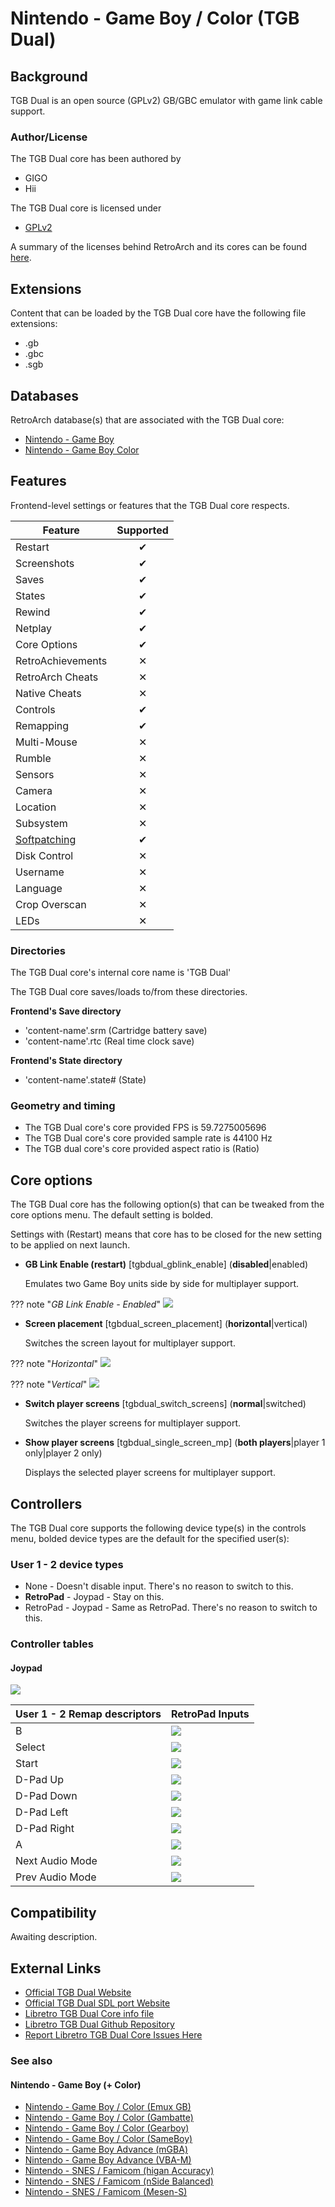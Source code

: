# Nintendo - Game Boy / Color (TGB Dual)

## Background

TGB Dual is an open source (GPLv2) GB/GBC emulator with game link cable support.

### Author/License

The TGB Dual core has been authored by

- GIGO
- Hii

The TGB Dual core is licensed under

- [GPLv2](https://github.com/libretro/tgbdual-libretro/blob/master/docs/COPYING-2.0.txt)

A summary of the licenses behind RetroArch and its cores can be found [here](../development/licenses.md).

## Extensions

Content that can be loaded by the TGB Dual core have the following file extensions:

- .gb
- .gbc
- .sgb

## Databases

RetroArch database(s) that are associated with the TGB Dual core:

- [Nintendo - Game Boy](https://github.com/libretro/libretro-database/blob/master/rdb/Nintendo%20-%20Game%20Boy.rdb)
- [Nintendo - Game Boy Color](https://github.com/libretro/libretro-database/blob/master/rdb/Nintendo%20-%20Game%20Boy%20Color.rdb)

## Features

Frontend-level settings or features that the TGB Dual core respects.

| Feature           | Supported |
|-------------------|:---------:|
| Restart           | ✔         |
| Screenshots       | ✔         |
| Saves             | ✔         |
| States            | ✔         |
| Rewind            | ✔         |
| Netplay           | ✔         |
| Core Options      | ✔         |
| RetroAchievements | ✕         |
| RetroArch Cheats  | ✕         |
| Native Cheats     | ✕         |
| Controls          | ✔         |
| Remapping         | ✔         |
| Multi-Mouse       | ✕         |
| Rumble            | ✕         |
| Sensors           | ✕         |
| Camera            | ✕         |
| Location          | ✕         |
| Subsystem         | ✕         |
| [Softpatching](../guides/softpatching.md) | ✔         |
| Disk Control      | ✕         |
| Username          | ✕         |
| Language          | ✕         |
| Crop Overscan     | ✕         |
| LEDs              | ✕         |

### Directories

The TGB Dual core's internal core name is 'TGB Dual'

The TGB Dual core saves/loads to/from these directories.

**Frontend's Save directory**

- 'content-name'.srm (Cartridge battery save)
- 'content-name'.rtc (Real time clock save)

**Frontend's State directory**

- 'content-name'.state# (State)

### Geometry and timing

- The TGB Dual core's core provided FPS is 59.7275005696
- The TGB Dual core's core provided sample rate is 44100 Hz
- The TGB dual core's core provided aspect ratio is (Ratio)

## Core options

The TGB Dual core has the following option(s) that can be tweaked from the core options menu. The default setting is bolded.

Settings with (Restart) means that core has to be closed for the new setting to be applied on next launch.

- **GB Link Enable (restart)** [tgbdual_gblink_enable] (**disabled**|enabled)

	Emulates two Game Boy units side by side for multiplayer support.

??? note "*GB Link Enable - Enabled*"
    ![](../image/core/tgb_dual/link.png)

- **Screen placement** [tgbdual_screen_placement] (**horizontal**|vertical)

	Switches the screen layout for multiplayer support.

??? note "*Horizontal*"
    ![](../image/core/tgb_dual/horiz.png)

??? note "*Vertical*"
    ![](../image/core/tgb_dual/vert.png)

- **Switch player screens** [tgbdual_switch_screens] (**normal**|switched)

	Switches the player screens for multiplayer support.

- **Show player screens** [tgbdual_single_screen_mp] (**both players**|player 1 only|player 2 only)

	Displays the selected player screens for multiplayer support.

## Controllers

The TGB Dual core supports the following device type(s) in the controls menu, bolded device types are the default for the specified user(s):

### User 1 - 2 device types

- None - Doesn't disable input. There's no reason to switch to this.
- **RetroPad** - Joypad - Stay on this.
- RetroPad - Joypad - Same as RetroPad. There's no reason to switch to this.

### Controller tables

#### Joypad

![](../image/controller/gb.png)

| User 1 - 2 Remap descriptors | RetroPad Inputs                           |
|------------------------------|-------------------------------------------|
| B                            | ![](../image/retropad/retro_b.png)    |
| Select                       | ![](../image/retropad/retro_select.png)     |
| Start                        | ![](../image/retropad/retro_start.png)      |
| D-Pad Up                     | ![](../image/retropad/retro_dpad_up.png)    |
| D-Pad Down                   | ![](../image/retropad/retro_dpad_down.png)  |
| D-Pad Left                   | ![](../image/retropad/retro_dpad_left.png)  |
| D-Pad Right                  | ![](../image/retropad/retro_dpad_right.png) |
| A                            | ![](../image/retropad/retro_a.png)    |
| Next Audio Mode              | ![](../image/retropad/retro_l1.png)         |
| Prev Audio Mode              | ![](../image/retropad/retro_r1.png)         |

## Compatibility

Awaiting description.

## External Links

- [Official TGB Dual Website](http://gigo.retrogames.com/download.html#tgb-dual)
- [Official TGB Dual SDL port Website](http://shinh.skr.jp/tgbdualsdl/)
- [Libretro TGB Dual Core info file](https://github.com/libretro/libretro-super/blob/master/dist/info/tgbdual_libretro.info)
- [Libretro TGB Dual Github Repository](https://github.com/libretro/tgbdual-libretro)
- [Report Libretro TGB Dual Core Issues Here](https://github.com/libretro/tgbdual-libretro/issues)

### See also

#### Nintendo - Game Boy (+ Color)

- [Nintendo - Game Boy / Color (Emux GB)](emux_gb.md)
- [Nintendo - Game Boy / Color (Gambatte)](gambatte.md)
- [Nintendo - Game Boy / Color (Gearboy)](gearboy.md)
- [Nintendo - Game Boy / Color (SameBoy)](sameboy.md)
- [Nintendo - Game Boy Advance (mGBA)](mgba.md)
- [Nintendo - Game Boy Advance (VBA-M)](vba_m.md)
- [Nintendo - SNES / Famicom (higan Accuracy)](higan_accuracy.md)
- [Nintendo - SNES / Famicom (nSide Balanced)](nside_balanced.md)
- [Nintendo - SNES / Famicom (Mesen-S)](mesen-s.md)

